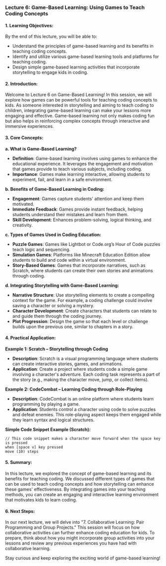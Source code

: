 ### Lecture 6: Game-Based Learning: Using Games to Teach Coding Concepts

#### 1. Learning Objectives:
By the end of this lecture, you will be able to:
- Understand the principles of game-based learning and its benefits in teaching coding concepts.
- Identify and utilize various game-based learning tools and platforms for teaching coding.
- Design simple game-based learning activities that incorporate storytelling to engage kids in coding.

#### 2. Introduction:
Welcome to Lecture 6 on Game-Based Learning! In this session, we will explore how games can be powerful tools for teaching coding concepts to kids. As someone interested in storytelling and aiming to teach coding to children, integrating game-based learning can make your lessons more engaging and effective. Game-based learning not only makes coding fun but also helps in reinforcing complex concepts through interactive and immersive experiences.

#### 3. Core Concepts:

**a. What is Game-Based Learning?**
- **Definition**: Game-based learning involves using games to enhance the educational experience. It leverages the engagement and motivation that games provide to teach various subjects, including coding.
- **Importance**: Games make learning interactive, allowing students to experiment, fail, and learn in a safe environment.

**b. Benefits of Game-Based Learning in Coding:**
- **Engagement**: Games capture students' attention and keep them motivated.
- **Immediate Feedback**: Games provide instant feedback, helping students understand their mistakes and learn from them.
- **Skill Development**: Enhances problem-solving, logical thinking, and creativity.

**c. Types of Games Used in Coding Education:**
- **Puzzle Games**: Games like Lightbot or Code.org’s Hour of Code puzzles teach logic and sequencing.
- **Simulation Games**: Platforms like Minecraft Education Edition allow students to build and code within a virtual environment.
- **Story-Based Games**: Games that incorporate narratives, such as Scratch, where students can create their own stories and animations through coding.

**d. Integrating Storytelling with Game-Based Learning:**
- **Narrative Structure**: Use storytelling elements to create a compelling context for the game. For example, a coding challenge could involve saving a character or solving a mystery.
- **Character Development**: Create characters that students can relate to and guide them through the coding journey.
- **Plot Progression**: Design the game so that each level or challenge builds upon the previous one, similar to chapters in a story.

#### 4. Practical Application:

**Example 1: Scratch – Storytelling through Coding**
- **Description**: Scratch is a visual programming language where students can create interactive stories, games, and animations.
- **Application**: Create a project where students code a simple game involving a character's adventure. Each coding task represents a part of the story (e.g., making the character move, jump, or collect items).

**Example 2: CodeCombat – Learning Coding through Role-Playing**
- **Description**: CodeCombat is an online platform where students learn programming by playing a game.
- **Application**: Students control a character using code to solve puzzles and defeat enemies. This role-playing aspect keeps them engaged while they learn syntax and logical structures.

**Simple Code Snippet Example (Scratch):**
```scratch
// This code snippet makes a character move forward when the space key is pressed
when [space v] key pressed
move (10) steps
```

#### 5. Summary:
In this lecture, we explored the concept of game-based learning and its benefits for teaching coding. We discussed different types of games that can be used to teach coding concepts and how storytelling can enhance these games' effectiveness. By integrating games into your teaching methods, you can create an engaging and interactive learning environment that motivates kids to learn coding.

#### 6. Next Steps:
In our next lecture, we will delve into "7. Collaborative Learning: Pair Programming and Group Projects." This session will focus on how collaborative activities can further enhance coding education for kids. To prepare, think about how you might incorporate group activities into your lessons and review any previous experiences you have had with collaborative learning.

Stay curious and keep exploring the exciting world of game-based learning!